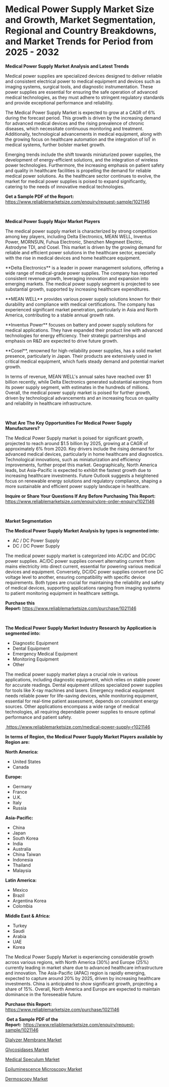 <p><h1>Medical Power Supply Market Size and Growth, Market Segmentation, Regional and Country Breakdowns, and Market Trends for Period from 2025 -  2032</h1></p><p><strong>Medical Power Supply Market Analysis and Latest Trends</strong></p>
<p><p>Medical power supplies are specialized devices designed to deliver reliable and consistent electrical power to medical equipment and devices such as imaging systems, surgical tools, and diagnostic instrumentation. These power supplies are essential for ensuring the safe operation of advanced medical technologies, as they must adhere to stringent regulatory standards and provide exceptional performance and reliability.</p><p>The Medical Power Supply Market is expected to grow at a CAGR of 6% during the forecast period. This growth is driven by the increasing demand for advanced medical devices and the rising prevalence of chronic diseases, which necessitate continuous monitoring and treatment. Additionally, technological advancements in medical equipment, along with the growing focus on healthcare automation and the integration of IoT in medical systems, further bolster market growth.</p><p>Emerging trends include the shift towards miniaturized power supplies, the development of energy-efficient solutions, and the integration of wireless power technologies. Furthermore, the increasing emphasis on patient safety and quality in healthcare facilities is propelling the demand for reliable medical power solutions. As the healthcare sector continues to evolve, the market for medical power supplies is poised to expand significantly, catering to the needs of innovative medical technologies.</p></p>
<p><strong>Get a Sample PDF of the Report:&nbsp;</strong> <a href="https://www.reliablemarketsize.com/enquiry/request-sample/1021146?utm_campaign=1898&utm_medium=2&utm_source=Github&utm_content=ia&utm_term=04032025&utm_id=medical-power-supply">https://www.reliablemarketsize.com/enquiry/request-sample/1021146</a></p>
<p>&nbsp;</p>
<p><strong>Medical Power Supply Major Market Players</strong></p>
<p><p>The medical power supply market is characterized by strong competition among key players, including Delta Electronics, MEAN WELL, Inventus Power, MORNSUN, Fuhua Electronic, Shenzhen Megmeet Electric, Astrodyne TDI, and Cosel. This market is driven by the growing demand for reliable and efficient power solutions in the healthcare sector, especially with the rise in medical devices and home healthcare equipment.</p><p>**Delta Electronics** is a leader in power management solutions, offering a wide range of medical-grade power supplies. The company has reported consistent revenue growth, leveraging innovation and expansion into emerging markets. The medical power supply segment is projected to see substantial growth, supported by increasing healthcare expenditures.</p><p>**MEAN WELL** provides various power supply solutions known for their durability and compliance with medical certifications. The company has experienced significant market penetration, particularly in Asia and North America, contributing to a stable annual growth rate.</p><p>**Inventus Power** focuses on battery and power supply solutions for medical applications. They have expanded their product line with advanced technologies for energy efficiency. Their strategic partnerships and emphasis on R&D are expected to drive future growth.</p><p>**Cosel**, renowned for high-reliability power supplies, has a solid market presence, particularly in Japan. Their products are extensively used in critical medical equipment, which fuels steady demand and potential market growth.</p><p>In terms of revenue, MEAN WELL's annual sales have reached over $1 billion recently, while Delta Electronics generated substantial earnings from its power supply segment, with estimates in the hundreds of millions. Overall, the medical power supply market is poised for further growth, driven by technological advancements and an increasing focus on quality and reliability in healthcare infrastructure.</p></p>
<p>&nbsp;</p>
<p><strong>What Are The Key Opportunities For Medical Power Supply Manufacturers?</strong></p>
<p><p>The Medical Power Supply market is poised for significant growth, projected to reach around $1.5 billion by 2025, growing at a CAGR of approximately 6% from 2020. Key drivers include the rising demand for advanced medical devices, particularly in home healthcare and diagnostics. Technological innovations, such as miniaturization and efficiency improvements, further propel this market. Geographically, North America leads, but Asia-Pacific is expected to exhibit the fastest growth due to increasing healthcare investments. Future Outlook suggests a heightened focus on renewable energy solutions and regulatory compliance, shaping a more sustainable and efficient power supply landscape in healthcare.</p></p>
<p><strong>Inquire or Share Your Questions If Any Before Purchasing This Report:</strong> <a href="https://www.reliablemarketsize.com/enquiry/pre-order-enquiry/1021146?utm_campaign=1898&utm_medium=2&utm_source=Github&utm_content=ia&utm_term=04032025&utm_id=medical-power-supply">https://www.reliablemarketsize.com/enquiry/pre-order-enquiry/1021146</a></p>
<p>&nbsp;</p>
<p><strong>Market Segmentation</strong></p>
<p><strong>The Medical Power Supply Market Analysis by types is segmented into:</strong></p>
<p><ul><li>AC / DC Power Supply</li><li>DC / DC Power Supply</li></ul></p>
<p><p>The medical power supply market is categorized into AC/DC and DC/DC power supplies. AC/DC power supplies convert alternating current from mains electricity into direct current, essential for powering various medical devices and equipment. Conversely, DC/DC power supplies convert one DC voltage level to another, ensuring compatibility with specific device requirements. Both types are crucial for maintaining the reliability and safety of medical devices, supporting applications ranging from imaging systems to patient monitoring equipment in healthcare settings.</p></p>
<p><strong>Purchase this Report:&nbsp;</strong><a href="https://www.reliablemarketsize.com/purchase/1021146?utm_campaign=1898&utm_medium=2&utm_source=Github&utm_content=ia&utm_term=04032025&utm_id=medical-power-supply">https://www.reliablemarketsize.com/purchase/1021146</a></p>
<p>&nbsp;</p>
<p><strong>The Medical Power Supply Market Industry Research by Application is segmented into:</strong></p>
<p><ul><li>Diagnostic Equipment</li><li>Dental Equipment</li><li>Emergency Medical Equipment</li><li>Monitoring Equipment</li><li>Other</li></ul></p>
<p><p>The medical power supply market plays a crucial role in various applications, including diagnostic equipment, which relies on stable power for accurate readings. Dental equipment utilizes specialized power supplies for tools like X-ray machines and lasers. Emergency medical equipment needs reliable power for life-saving devices, while monitoring equipment, essential for real-time patient assessment, depends on consistent energy sources. Other applications encompass a wide range of medical technologies, all requiring dependable power supplies to ensure optimal performance and patient safety.</p></p>
<p><a href="https://www.reliablemarketsize.com/medical-power-supply-r1021146?utm_campaign=1898&utm_medium=2&utm_source=Github&utm_content=ia&utm_term=04032025&utm_id=medical-power-supply">&nbsp;https://www.reliablemarketsize.com/medical-power-supply-r1021146</a></p>
<p><strong>In terms of Region, the Medical Power Supply Market Players available by Region are:</strong></p>
<p>
    <p> <strong> North America: </strong>
        <ul>
            <li>United States</li>
            <li>Canada</li>
        </ul>
        </p> 
    <p> <strong> Europe: </strong>
        <ul>
            <li>Germany</li>
            <li>France</li>
            <li>U.K.</li>
            <li>Italy</li>
            <li>Russia</li>
        </ul>
        </p> 
    <p> <strong> Asia-Pacific: </strong>
        <ul>
            <li>China</li>
            <li>Japan</li>
            <li>South Korea</li>
            <li>India</li>
            <li>Australia</li>
            <li>China Taiwan</li>
            <li>Indonesia</li>
            <li>Thailand</li>
            <li>Malaysia</li>
        </ul>
        </p> 
    <p> <strong> Latin America: </strong>
        <ul>
            <li>Mexico</li>
            <li>Brazil</li>
            <li>Argentina Korea</li>
            <li>Colombia</li>
        </ul>
        </p> 
    <p> <strong> Middle East & Africa: </strong>
        <ul>
            <li>Turkey</li>
            <li>Saudi</li>
            <li>Arabia</li>
            <li>UAE</li>
            <li>Korea</li>
        </ul>
    </p>
    </p>
<p><p>The Medical Power Supply Market is experiencing considerable growth across various regions, with North America (30%) and Europe (25%) currently leading in market share due to advanced healthcare infrastructure and innovation. The Asia-Pacific (APAC) region is rapidly emerging, expected to capture around 20% by 2025, driven by increasing healthcare investments. China is anticipated to show significant growth, projecting a share of 15%. Overall, North America and Europe are expected to maintain dominance in the foreseeable future.</p></p>
<p><strong>Purchase this Report: </strong><a href="https://www.reliablemarketsize.com/purchase/1021146?utm_campaign=1898&utm_medium=2&utm_source=Github&utm_content=ia&utm_term=04032025&utm_id=medical-power-supply">https://www.reliablemarketsize.com/purchase/1021146</a></p>
<p>&nbsp;<strong>Get a Sample PDF of the Report:&nbsp;&nbsp;</strong><a href="https://www.reliablemarketsize.com/enquiry/request-sample/1021146?utm_campaign=1898&utm_medium=2&utm_source=Github&utm_content=ia&utm_term=04032025&utm_id=medical-power-supply">https://www.reliablemarketsize.com/enquiry/request-sample/1021146</a></p>
<p><strong></strong></p>
<p><p><a href="https://github.com/rezikozirul/Market-Research-Report-List-1/blob/main/dialyzer-membrane-market.md?utm_campaign=1898&utm_medium=2&utm_source=Github&utm_content=ia&utm_term=04032025&utm_id=medical-power-supply">Dialyzer Membrane Market</a></p><p><a href="https://github.com/Chiragrp22/Market-Research-Report-List-7/blob/main/glycosidases-market.md?utm_campaign=1898&utm_medium=2&utm_source=Github&utm_content=ia&utm_term=04032025&utm_id=medical-power-supply">Glycosidases Market</a></p><p><a href="https://github.com/bloggglazaie/Market-Research-Report-List-1/blob/main/medical-speculum-market.md?utm_campaign=1898&utm_medium=2&utm_source=Github&utm_content=ia&utm_term=04032025&utm_id=medical-power-supply">Medical Speculum Market</a></p><p><a href="https://github.com/stvnpukaj10/Market-Research-Report-List-1/blob/main/epiluminescence-microscopy-market.md?utm_campaign=1898&utm_medium=2&utm_source=Github&utm_content=ia&utm_term=04032025&utm_id=medical-power-supply">Epiluminescence Microscopy Market</a></p><p><a href="https://github.com/nikkoureta1y/Market-Research-Report-List-1/blob/main/dermoscopy-market.md?utm_campaign=1898&utm_medium=2&utm_source=Github&utm_content=ia&utm_term=04032025&utm_id=medical-power-supply">Dermoscopy Market</a></p></p>
